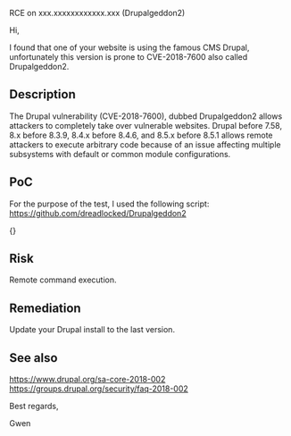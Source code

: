 RCE on xxx.xxxxxxxxxxxx.xxx (Drupalgeddon2)


Hi,

I found that one of your website is using the famous CMS Drupal, unfortunately this version is prone to CVE-2018-7600 also called Drupalgeddon2.


## Description

The Drupal vulnerability (CVE-2018-7600), dubbed Drupalgeddon2 allows attackers to completely take over vulnerable websites.
Drupal before 7.58, 8.x before 8.3.9, 8.4.x before 8.4.6, and 8.5.x before 8.5.1 allows remote attackers to execute arbitrary code because of an issue affecting multiple subsystems with default or common module configurations.


## PoC

For the purpose of the test, I used the following script:  
https://github.com/dreadlocked/Drupalgeddon2

{}


## Risk

Remote command execution.


## Remediation

Update your Drupal install to the last version.


## See also

https://www.drupal.org/sa-core-2018-002  
https://groups.drupal.org/security/faq-2018-002




Best regards,

Gwen
